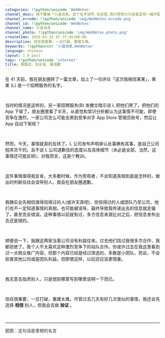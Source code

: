 ```yaml
---
categories: !!python/unicode 'WebNotes'
channel_desc: 请不要被「小道消息」这个名字误导.在这里,我只想努力为读者呈现一幅中国互联网的清明上河图.
channel_ercode: !!python/unicode 'img/WebNotes.ercode.png'
channel_id: !!python/unicode 'WebNotes'
channel_name: 小道消息
channel_photo: !!python/unicode 'img/WebNotes.photo.png'
createtime: 2016-03-31 07:37:45+00:00
description: 信任很重要，一旦打破，重建太难。
keywords: !!python/str '小道消息,WebNotes'
language: chinese
layout: 1_0_post
tags: !!python/unicode 'internet'
title: 很尴尬，在反省，要道歉
---
```

<div class="rich_media_content" id="js_content">
<p>
         在 41 天前，我在朋友圈转了一篇文章，加上了一句评论「这次我相信某某」，某某 (L) 是一个招聘服务的名字。
        </p>
<p>
<br/>
</p>
<p>
         当时的情况是这样的，另一家招聘服务(B) 发檄文暗示说 L 把他们黑了，把他们的 App 下架了。朋友圈里看了半天，从直觉和常识分析都认为这事情不可能，即使竞争在激烈，一家公司怎么可能去黑到竞争对手 App Store 管理员账号，然后让 App 自动下架呢？
        </p>
<p>
<br/>
</p>
<p>
         然而，今天，事情就真的反转了。L 公司发布声明承认此事确有其事，是自己公司程序员干的。且不说 L 公司道歉信的态度以及具体细节（未必是全部，当然，这事情还可能反转)，对我而言，这是个教训。
        </p>
<p>
<br/>
</p>
<p>
         这件事情值得我反省，大多数时候，作为旁观者，不会知道真相到底是怎样的，做出的判断往往会误导别人。我会在朋友圈道歉。
        </p>
<p>
<br/>
</p>
<p>
         我确实会先相信值得信得过的人(或许天真吧)，但信得过的人或团队乃至公司，他们也不一定知道事情的真相，也可能被误导，最终导致我传递出去的信息就走偏了，甚至完全错误。这种事情以前就有过，多方信息来源比对之后，把信息发布出去还是错的。
        </p>
<p>
<br/>
</p>
<p>
         顺便说一下，我跟这两家当事公司没有利益往来。过去他们找过我很多次合作，我都拒绝了。我个人不太喜欢这种激烈竞争下的站队合作。你或许过去在我这里看到过一点商业推广内容，但那个内容已经是经过筛选的，多数是小团队，而且，不会损害其他公司或是团队利益。但即使这样，以后还应该更慎重。
        </p>
<p>
<br/>
</p>
<p>
         我无意去指责别人，只是想到哪里写到哪里说明一下而已。
        </p>
<p>
<br/>
</p>
<p>
         信任很重要，一旦打破，重建太难。尽管过去几天有好几次类似的事情，我还会先选择
         <strong>
          相信
         </strong>
         别人，但我会去做
         <strong>
          验证
         </strong>
         。
        </p>
<p>
<br/>
</p>
<hr style="font-family: Lato, Helvetica, Arial, freesans, clean, sans-serif; border-right-width: 0px; border-bottom-width: 0px; border-left-width: 0px; border-top-style: solid; border-top-color: rgb(234, 234, 234); height: 1px; margin-top: 1em; margin-bottom: 1em; color: rgb(51, 51, 51); white-space: normal;"/>
<p style="font-family: Lato, Helvetica, Arial, freesans, clean, sans-serif; border: 0px; margin-top: 1em; margin-bottom: 1.5em; outline: 0px; line-height: 1.5em; color: rgb(51, 51, 51); white-space: normal;">
         题图：这句话是里根的名言
        </p>
<p>
<br/>
</p>
</div>